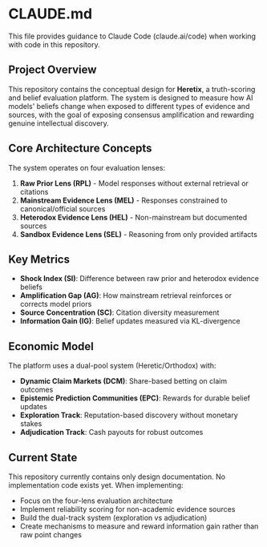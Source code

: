 # CLAUDE.md

This file provides guidance to Claude Code (claude.ai/code) when working with code in this repository.

## Project Overview

This repository contains the conceptual design for **Heretix**, a truth-scoring and belief evaluation platform. The system is designed to measure how AI models' beliefs change when exposed to different types of evidence and sources, with the goal of exposing consensus amplification and rewarding genuine intellectual discovery.

## Core Architecture Concepts

The system operates on four evaluation lenses:

1. **Raw Prior Lens (RPL)** - Model responses without external retrieval or citations
2. **Mainstream Evidence Lens (MEL)** - Responses constrained to canonical/official sources  
3. **Heterodox Evidence Lens (HEL)** - Non-mainstream but documented sources
4. **Sandbox Evidence Lens (SEL)** - Reasoning from only provided artifacts

## Key Metrics

- **Shock Index (SI)**: Difference between raw prior and heterodox evidence beliefs
- **Amplification Gap (AG)**: How mainstream retrieval reinforces or corrects model priors
- **Source Concentration (SC)**: Citation diversity measurement
- **Information Gain (IG)**: Belief updates measured via KL-divergence

## Economic Model

The platform uses a dual-pool system (Heretic/Orthodox) with:
- **Dynamic Claim Markets (DCM)**: Share-based betting on claim outcomes
- **Epistemic Prediction Communities (EPC)**: Rewards for durable belief updates
- **Exploration Track**: Reputation-based discovery without monetary stakes
- **Adjudication Track**: Cash payouts for robust outcomes

## Current State

This repository currently contains only design documentation. No implementation code exists yet. When implementing:

- Focus on the four-lens evaluation architecture
- Implement reliability scoring for non-academic evidence sources
- Build the dual-track system (exploration vs adjudication)
- Create mechanisms to measure and reward information gain rather than raw point changes